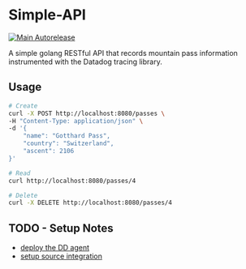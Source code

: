 # Simple-API 
[![Main Autorelease](https://github.com/johnbailye/dd-software-lifecycle-demo/actions/workflows/main-autorelease.yaml/badge.svg)](https://github.com/johnbailye/dd-software-lifecycle-demo/actions/workflows/main-autorelease.yaml)

A simple golang RESTful API that records mountain pass information instrumented with the Datadog tracing library.

## Usage
```bash
# Create 
curl -X POST http://localhost:8080/passes \
-H "Content-Type: application/json" \
-d '{
    "name": "Gotthard Pass",
    "country": "Switzerland",
    "ascent": 2106
}'

# Read
curl http://localhost:8080/passes/4

# Delete
curl -X DELETE http://localhost:8080/passes/4

```

## TODO - Setup Notes
* [deploy the DD agent](TODO)
* [setup source integration](https://docs.datadoghq.com/integrations/guide/source-code-integration/?tab=go)
